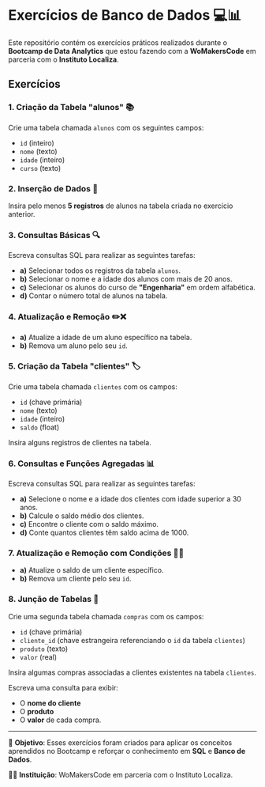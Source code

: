 # Exercícios de Banco de Dados 💻📊

Este repositório contém os exercícios práticos realizados durante o **Bootcamp de Data Analytics** que estou fazendo com a **WoMakersCode** em parceria com o **Instituto Localiza**.

## Exercícios

### 1. Criação da Tabela "alunos" 📚
Crie uma tabela chamada `alunos` com os seguintes campos:
- `id` (inteiro)
- `nome` (texto)
- `idade` (inteiro)
- `curso` (texto)

### 2. Inserção de Dados 📝
Insira pelo menos **5 registros** de alunos na tabela criada no exercício anterior.

### 3. Consultas Básicas 🔍
Escreva consultas SQL para realizar as seguintes tarefas:
- **a)** Selecionar todos os registros da tabela `alunos`.
- **b)** Selecionar o nome e a idade dos alunos com mais de 20 anos.
- **c)** Selecionar os alunos do curso de **"Engenharia"** em ordem alfabética.
- **d)** Contar o número total de alunos na tabela.

### 4. Atualização e Remoção ✏️❌
- **a)** Atualize a idade de um aluno específico na tabela.
- **b)** Remova um aluno pelo seu `id`.

### 5. Criação da Tabela "clientes" 🏷️
Crie uma tabela chamada `clientes` com os campos:
- `id` (chave primária)
- `nome` (texto)
- `idade` (inteiro)
- `saldo` (float)

Insira alguns registros de clientes na tabela.

### 6. Consultas e Funções Agregadas 📊
Escreva consultas SQL para realizar as seguintes tarefas:
- **a)** Selecione o nome e a idade dos clientes com idade superior a 30 anos.
- **b)** Calcule o saldo médio dos clientes.
- **c)** Encontre o cliente com o saldo máximo.
- **d)** Conte quantos clientes têm saldo acima de 1000.

### 7. Atualização e Remoção com Condições 🔄❌
- **a)** Atualize o saldo de um cliente específico.
- **b)** Remova um cliente pelo seu `id`.

### 8. Junção de Tabelas 🔗
Crie uma segunda tabela chamada `compras` com os campos:
- `id` (chave primária)
- `cliente_id` (chave estrangeira referenciando o `id` da tabela `clientes`)
- `produto` (texto)
- `valor` (real)

Insira algumas compras associadas a clientes existentes na tabela `clientes`.

Escreva uma consulta para exibir:
- O **nome do cliente**
- O **produto**
- O **valor** de cada compra.

---

🔧 **Objetivo**: Esses exercícios foram criados para aplicar os conceitos aprendidos no Bootcamp e reforçar o conhecimento em **SQL** e **Banco de Dados**.

👩‍💻 **Instituição**: WoMakersCode em parceria com o Instituto Localiza.


